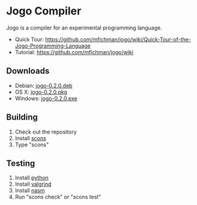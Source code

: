 Jogo Compiler
===============

Jogo is a compiler for an experimental programming language.

* Quick Tour: https://github.com/mfichman/jogo/wiki/Quick-Tour-of-the-Jogo-Programming-Language
* Tutorial: https://github.com/mfichman/jogo/wiki

Downloads
---------

* Debian: [jogo-0.2.0.deb](https://jogo-downloads.s3.amazonaws.com/jogo-0.3.0.deb)
* OS X: [jogo-0.2.0.pkg](https://jogo-downloads.s3.amazonaws.com/jogo-0.3.0.pkg)
* Windows: [jogo-0.2.0.exe](https://jogo-downloads.s3.amazonaws.com/jogo-0.3.0.exe)


Building
--------

1. Check out the repository
2. Install [scons](http://www.scons.org)
3. Type "scons"

Testing
-------

1. Install [python](http://www.python.org)
2. Install [valgrind](http://www.valgrind.org)
3. Install [nasm](http://www.nasm.us/pub/nasm/releasebuilds/2.09.10/)
4. Run "scons check" or "scons test"
